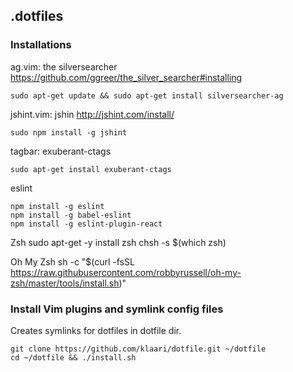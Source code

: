 ## .dotfiles

### Installations

ag.vim: the silversearcher https://github.com/ggreer/the_silver_searcher#installing

    sudo apt-get update && sudo apt-get install silversearcher-ag

jshint.vim: jshin http://jshint.com/install/

    sudo npm install -g jshint

tagbar: exuberant-ctags

    sudo apt-get install exuberant-ctags

eslint

    npm install -g eslint
    npm install -g babel-eslint
    npm install -g eslint-plugin-react

Zsh
    sudo apt-get -y install zsh
    chsh -s $(which zsh)

Oh My Zsh
    sh -c "$(curl -fsSL https://raw.githubusercontent.com/robbyrussell/oh-my-zsh/master/tools/install.sh)"


### Install Vim plugins and symlink config files

Creates symlinks for dotfiles in dotfile dir.

    git clone https://github.com/klaari/dotfile.git ~/dotfile
    cd ~/dotfile && ./install.sh
